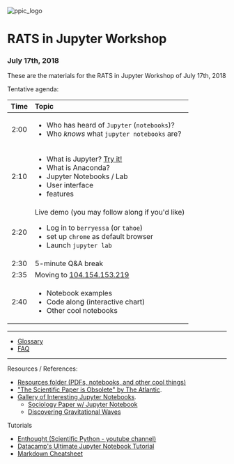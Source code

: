 ![ppic_logo](http://www.ppic.org/wp-content/uploads/ppiclogo.svg)

# RATS in Jupyter Workshop
### July 17th, 2018


These are the materials for the RATS in Jupyter Workshop of July 17th, 2018

Tentative agenda:

| Time | Topic |
|:----:|:-----|
| 2:00 | <ul> <li> Who has heard of `Jupyter` (`notebooks`)? <li> Who *knows* what `jupyter notebooks` are? </ul>|
| 2:10 | <ul> <li> What is Jupyter? [Try it!](jupyter.org/try)</li><li> What is Anaconda? </li><li> Jupyter Notebooks / Lab <li> User interface <li> features </u1> |
| 2:20 | Live demo (you may follow along if you'd like) <ul> <li> Log in to `berryessa` (or `tahoe`) <li> set up `chrome` as default browser <li> Launch `jupyter lab` </ul> |
| 2:30 | 5-minute Q&A break |
| 2:35 | Moving to [104.154.153.219](104.154.153.219) |
| 2:40 | <ul> <li> Notebook examples <li> Code along (interactive chart) <li> Other cool notebooks |

***
* [Glossary](glossary.md)
* [FAQ](FAQ.md)
***
Resources / References:
- [Resources folder (PDFs, notebooks, and other cool things)](Resources/)
- ["The Scientific Paper is Obsolete" by The Atlantic](https://theatlantic.com/science/archive/2018/04/the-scientific-paper-is-obsolete/556676/). 
- [Gallery of Interesting Jupyter Notebooks](https://github.com/jupyter/jupyter/wiki/A-gallery-of-interesting-Jupyter-Notebooks).
  - [Sociology Paper w/ Jupyter Notebook](https://osf.io/preprints/socarxiv/szxdm?file=5a8b336760511e000ddc4e7a)
  - [Discovering Gravitational Waves](http://beta.mybinder.org/repo/losc-tutorial/LOSC_Event_tutorial)

Tutorials
  - [Enthought (Scientific Python - youtube channel)](https://www.youtube.com/user/EnthoughtMedia)
  - [Datacamp's Ultimate Jupyter Notebook Tutorial](https://www.datacamp.com/community/tutorials/tutorial-jupyter-notebook)
  - [Markdown Cheatsheet](https://github.com/adam-p/markdown-here/wiki/Markdown-Cheatsheet) 
